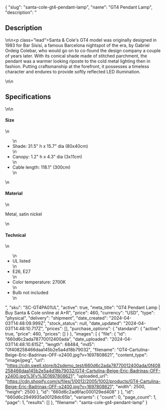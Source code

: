 {
  "slug": "santa-cole-gt4-pendant-lamp",
  "name": "GT4 Pendant Lamp",
  "description": "<h2>Description</h2>\n<!-- split -->\n<p class=\"lead\">Santa &amp; Cole's GT4 model was originally designed in 1983 for Bar Sísísí, a famous Barcelona nightspot of the era, by Gabriel Ordeig Colebar, who would go on to co-found the design company a couple of years later. With its conical shade made of stitched parchment, the pendant was a warmer looking riposte to the cold metal lighting then in fashion. Putting craftsmanship at the forefront, it possesses a timeless character and endures to provide softly reflected LED illumination.</p>\n<!-- split -->\n<h2>Specifications</h2>\n<!-- split -->\n<h4>Size</h4>\n<ul>\n<li>Shade: 31.5\" h x 15.7\" dia (80x40cm)</li>\n<li>Canopy: 1.2\" h x 4.3\" dia (3x11cm)</li>\n<li>Cable length: 118.1\" (300cm)</li>\n</ul>\n<h4>Material</h4>\n<p>Metal, satin nickel</p>\n<h4>Technical</h4>\n<ul>\n<li>UL listed</li>\n<li>E26, E27</li>\n<li>Color temperature: 2700K</li>\n<li>Bulb not included</li>\n</ul>",
  "sku": "SC-GT4PA01UL",
  "active": true,
  "meta_title": "GT4 Pendant Lamp | Buy Santa & Cole online at A+R",
  "price": 460,
  "currency": "USD",
  "type": "physical",
  "delivery": "shipment",
  "date_created": "2024-04-03T14:48:09.999Z",
  "stock_status": null,
  "date_updated": "2024-04-03T14:48:10.717Z",
  "prices": [],
  "purchase_options": {
    "standard": {
      "active": true,
      "price": 460,
      "prices": []
    }
  },
  "images": [
    {
      "file": {
        "id": "660d6c2ada78770012400ada",
        "date_uploaded": "2024-04-03T14:48:10.615Z",
        "length": 68484,
        "md5": "0f408258466daa145b2e5a4d18b79032",
        "filename": "GT4-Cartulina-Beige-Eric-Badrinas-OFF-x2400.jpg?v=1697808621",
        "content_type": "image/jpeg",
        "url": "https://cdn.swell.store/b2sdemo_test/660d6c2ada78770012400ada/0f408258466daa145b2e5a4d18b79032/GT4-Cartulina-Beige-Eric-Badrinas-OFF-x2400.jpg%3Fv%3D1697808621",
        "uploaded_url": "https://cdn.shopify.com/s/files/1/0012/2005/1002/products/GT4-Cartulina-Beige-Eric-Badrinas-OFF-x2400.jpg?v=1697808621",
        "width": 2500,
        "height": 2500
      },
      "id": "660d6c2ad6fac000129ed408"
    }
  ],
  "id": "660d6c2949935a00128dc65b",
  "variants": {
    "count": 0,
    "page_count": 1,
    "page": 1,
    "results": []
  },
  "filename": "santa-cole-gt4-pendant-lamp"
}